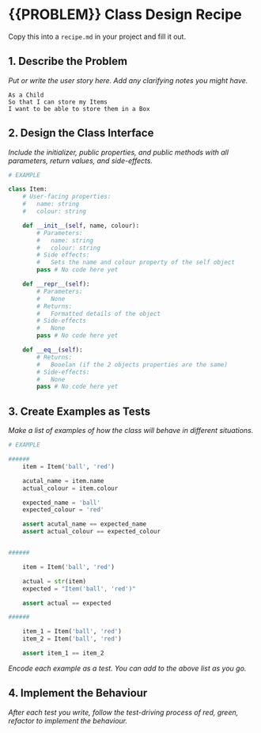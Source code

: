 # {{PROBLEM}} Class Design Recipe

Copy this into a `recipe.md` in your project and fill it out.

## 1. Describe the Problem

_Put or write the user story here. Add any clarifying notes you might have._
```text
As a Child
So that I can store my Items
I want to be able to store them in a Box
```

## 2. Design the Class Interface

_Include the initializer, public properties, and public methods with all parameters, return values, and side-effects._

```python
# EXAMPLE

class Item:
    # User-facing properties:
    #   name: string
    #   colour: string

    def __init__(self, name, colour):
        # Parameters:
        #   name: string
        #   colour: string
        # Side effects:
        #   Sets the name and colour property of the self object
        pass # No code here yet

    def __repr__(self):
        # Parameters:
        #   None
        # Returns:
        #   Formatted details of the object
        # Side-effects
        #   None
        pass # No code here yet

    def __eq__(self):
        # Returns:
        #   Booelan (if the 2 objects properties are the same)
        # Side-effects:
        #   None
        pass # No code here yet
```

## 3. Create Examples as Tests

_Make a list of examples of how the class will behave in different situations._

``` python
# EXAMPLE

######
    item = Item('ball', 'red')

    acutal_name = item.name
    actual_colour = item.colour

    expected_name = 'ball'
    expected_colour = 'red'

    assert acutal_name == expected_name
    assert actual_colour == expected_colour


######

    item = Item('ball', 'red')

    actual = str(item)
    expected = "Item('ball', 'red')"

    assert actual == expected

######

    item_1 = Item('ball', 'red')
    item_2 = Item('ball', 'red')

    assert item_1 == item_2
```

_Encode each example as a test. You can add to the above list as you go._

## 4. Implement the Behaviour

_After each test you write, follow the test-driving process of red, green, refactor to implement the behaviour._
